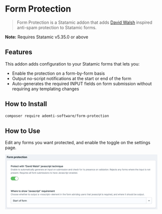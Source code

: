 # Form Protection

> Form Protection is a Statamic addon that adds [David Walsh](https://davidwalsh.name/wordpress-comment-spam) inspired anti-spam protection to Statamic forms.

**Note:** Requires Statamic v5.35.0 or above

## Features

This addon adds configuration to your Statamic forms that lets you:

- Enable the protection on a form-by-form basis
- Output no-script notifications at the start or end of the form
- Auto-generates the required INPUT fields on form submission without requiring any templating changes

## How to Install

``` bash
composer require ademti-software/form-protection
```

## How to Use

Edit any forms you want protected, and enable the toggle on the settings page.

![screenshot of settings page](https://github.com/ademti-software/form-protection/blob/screenshots/form-settings.png?raw=true)
